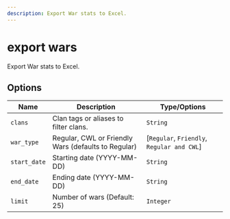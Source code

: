 ```yaml
---
description: Export War stats to Excel.
---
```


# export wars

Export War stats to Excel.

## Options

| Name | Description | Type/Options |
|------|-------------|--------------|
| `clans` | Clan tags or aliases to filter clans. | `String` |
| `war_type` | Regular, CWL or Friendly Wars (defaults to Regular) | [`Regular`, `Friendly`, `Regular and CWL`] |
| `start_date` | Starting date (YYYY-MM-DD) | `String` |
| `end_date` | Ending date (YYYY-MM-DD) | `String` |
| `limit` | Number of wars (Default: 25) | `Integer` |

